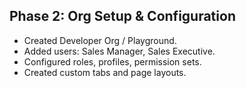 ## Phase 2: Org Setup & Configuration
- Created Developer Org / Playground.
- Added users: Sales Manager, Sales Executive.
- Configured roles, profiles, permission sets.
- Created custom tabs and page layouts.